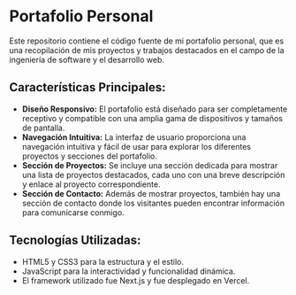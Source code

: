 # Portafolio Personal

Este repositorio contiene el código fuente de mi portafolio personal, que es una recopilación de mis proyectos y trabajos destacados en el campo de la ingeniería de software y el desarrollo web.

## Características Principales:

- **Diseño Responsivo:** El portafolio está diseñado para ser completamente receptivo y compatible con una amplia gama de dispositivos y tamaños de pantalla.
- **Navegación Intuitiva:** La interfaz de usuario proporciona una navegación intuitiva y fácil de usar para explorar los diferentes proyectos y secciones del portafolio.
- **Sección de Proyectos:** Se incluye una sección dedicada para mostrar una lista de proyectos destacados, cada uno con una breve descripción y enlace al proyecto correspondiente.
- **Sección de Contacto:** Además de mostrar proyectos, también hay una sección de contacto donde los visitantes pueden encontrar información para comunicarse conmigo.

## Tecnologías Utilizadas:

- HTML5 y CSS3 para la estructura y el estilo.
- JavaScript para la interactividad y funcionalidad dinámica.
- El framework utilizado fue Next.js y fue desplegado en Vercel.
